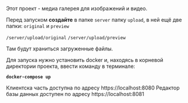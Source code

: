 Этот проект - медиа галерея для изображений и видео.

Перед запуском **создайте** в папке `server` папку `upload`, в ней ещё две папки: `original` и `preview`

`/server/upload/original`
`/server/upload/preview`

Там будут храниться загруженные файлы.

Для запуска нужно установить docker и, находясь в корневой директории проекта, ввести команду в терминале:

**`docker-compose up`**

Клиентска часть доступна по адресу https://localhost:8080
Редактор базы данных доступен по адресу https://localhost:8081

